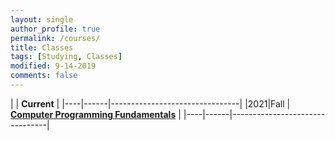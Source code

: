 ```yaml
---
layout: single
author_profile: true
permalink: /courses/
title: Classes
tags: [Studying, Classes]
modified: 9-14-2019
comments: false
---
```



|           | **Current**                    |
|----|------|--------------------------------|
|2021|Fall  | **<a href="">Computer Programming Fundamentals</a>**         |
|----|------|--------------------------------|